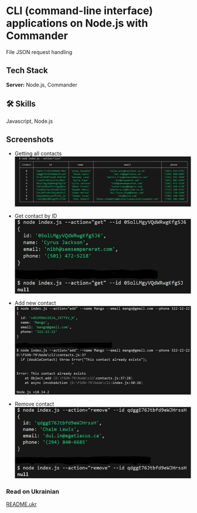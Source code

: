 # CLI (command-line interface) applications on Node.js with Commander

File JSON request handling

## Tech Stack

**Server:** Node.js, Commander

## 🛠 Skills

Javascript, Node.js

## Screenshots

- Getting all contacts
  [![Getting all contacts](./img/list.jpg)](https://ibb.co/album/XVBHvC)

- Get contact by ID
  [![Get contact by ID](./img/get.jpg)](https://ibb.co/album/XVBHvC)

- Add new contact
  [![Add new contact](./img/add.jpg)](https://ibb.co/album/XVBHvC)

- Remove contact
  [![Remove contact](./img/remove.jpg)](https://ibb.co/album/XVBHvC)

### Read on Ukrainian

[README.ukr](README.ukr.md)
